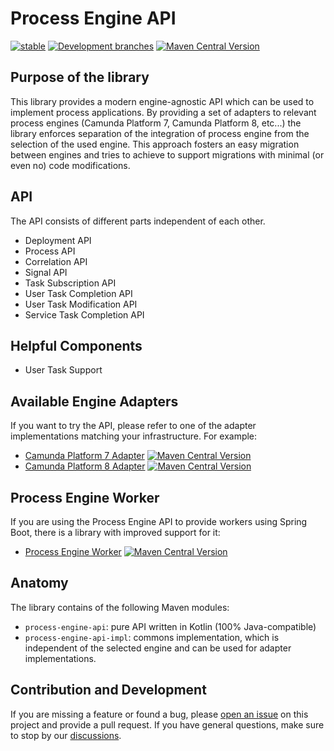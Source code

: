 # Process Engine API


[![stable](https://img.shields.io/badge/lifecycle-STABLE-green.svg)](https://github.com/holisticon#open-source-lifecycle)
[![Development branches](https://github.com/bpm-crafters/process-engine-api/actions/workflows/development.yml/badge.svg)](https://github.com/bpm-crafters/process-engine-api/actions/workflows/development.yml)
[![Maven Central Version](https://img.shields.io/maven-central/v/dev.bpm-crafters.process-engine-api/process-engine-api)](https://central.sonatype.com/namespace/dev.bpm-crafters.process-engine-api)

## Purpose of the library

This library provides a modern engine-agnostic API which can be used to implement process applications. By providing a set
of adapters to relevant process engines (Camunda Platform 7, Camunda Platform 8, etc...) the library enforces separation of 
the integration of process engine from the selection of the used engine. This approach fosters an easy migration between engines 
and tries to achieve to support migrations with minimal (or even no) code modifications. 

## API

The API consists of different parts independent of each other.

- Deployment API
- Process API
- Correlation API
- Signal API
- Task Subscription API
- User Task Completion API
- User Task Modification API
- Service Task Completion API

## Helpful Components

- User Task Support

## Available Engine Adapters
 
If you want to try the API, please refer to one of the adapter implementations matching your infrastructure. For example:

- [Camunda Platform 7 Adapter](https://github.com/bpm-crafters/process-engine-adapters-camunda-7) [![Maven Central Version](https://img.shields.io/maven-central/v/dev.bpm-crafters.process-engine-adapters/process-engine-adapter-camunda-platform-c7-bom?color=#2cc657)](https://maven-badges.herokuapp.com/maven-central/dev.bpm-crafters.process-engine-adapters/process-engine-adapter-camunda-platform-c7-bom)
- [Camunda Platform 8 Adapter](https://github.com/bpm-crafters/process-engine-adapters-camunda-8) [![Maven Central Version](https://img.shields.io/maven-central/v/dev.bpm-crafters.process-engine-adapters/process-engine-adapter-camunda-platform-c8-bom?color=#2cc657)](https://maven-badges.herokuapp.com/maven-central/dev.bpm-crafters.process-engine-adapters/process-engine-adapter-camunda-platform-c8-bom)

## Process Engine Worker

If you are using the Process Engine API to provide workers using Spring Boot, there is a library with improved support for it:

- [Process Engine Worker](https://github.com/bpm-crafters/process-engine-worker) [![Maven Central Version](https://img.shields.io/maven-central/v/dev.bpm-crafters.process-engine-worker/process-engine-worker-spring-boot-starter?color=#2cc657)](https://maven-badges.herokuapp.com/maven-central/dev.bpm-crafters.process-engine-worker/process-engine-worker-spring-boot-starter)


## Anatomy

The library contains of the following Maven modules:

- `process-engine-api`: pure API written in Kotlin (100% Java-compatible)
- `process-engine-api-impl`: commons implementation, which is independent of the selected engine and can be used for adapter implementations.

## Contribution and Development

If you are missing a feature or found a bug, please [open an issue](https://github.com/bpm-crafters/process-engine-api/issues) 
on this project and provide a pull request. If you have general questions, make sure to stop by our [discussions](https://github.com/orgs/bpm-crafters/discussions).

